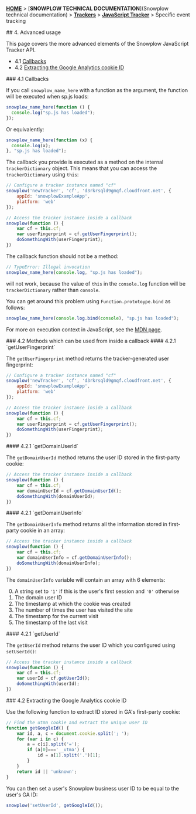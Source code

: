 <a name="top" />

[**HOME**](Home) > [**SNOWPLOW TECHNICAL DOCUMENTATION**](Snowplow technical documentation) > [**Trackers**](trackers) > [**JavaScript Tracker**](Javascript-Tracker) > Specific event tracking

<a name="tracking-specific-events" />
## 4. Advanced usage

This page covers the more advanced elements of the Snowplow JavaScript Tracker API.

  - 4.1 [Callbacks](#callbacks)
  - 4.2 [Extracting the Google Analytics cookie ID](#ga)

<a name="callbacks" />
### 4.1 Callbacks

If you call `snowplow_name_here` with a function as the argument, the function will be executed when sp.js loads:

```javascript
snowplow_name_here(function () {
  console.log("sp.js has loaded");
});
```

Or equivalently:

```javascript
snowplow_name_here(function (x) {
  console.log(x);
}, "sp.js has loaded");
```

The callback you provide is executed as a method on the internal `trackerDictionary` object. This means that you can access the `trackerDictionary` using `this`:

```javascript
// Configure a tracker instance named "cf"
snowplow('newTracker', 'cf', 'd3rkrsqld9gmqf.cloudfront.net', {
	appId: 'snowplowExampleApp',
	platform: 'web'
});

// Access the tracker instance inside a callback
snowplow(function () {
	var cf = this.cf;
	var userFingerprint = cf.getUserFingerprint();
	doSomethingWith(userFingerprint);
})
```

The callback function should not be a method:

```javascript
// TypeError: Illegal invocation
snowplow_name_here(console.log, "sp.js has loaded");
```

will not work, because the value of `this` in the `console.log` function will be `trackerDictionary` rather than `console`.

You can get around this problem using `Function.prototoype.bind` as follows:

```javascript
snowplow_name_here(console.log.bind(console), "sp.js has loaded");
```

For more on execution context in JavaScript, see the [MDN page][execution-context].

<a name="return-methods" />
### 4.2 Methods which can be used from inside a callback

<a name="get-user-fingerprint" />
#### 4.2.1 `getUserFingerprint`

The `getUserFingerprint` method returns the tracker-generated user fingerprint:

```javascript
// Configure a tracker instance named "cf"
snowplow('newTracker', 'cf', 'd3rkrsqld9gmqf.cloudfront.net', {
	appId: 'snowplowExampleApp',
	platform: 'web'
});

// Access the tracker instance inside a callback
snowplow(function () {
	var cf = this.cf;
	var userFingerprint = cf.getUserFingerprint();
	doSomethingWith(userFingerprint);
})
```

<a name="get-domain-user-id" />
#### 4.2.1 `getDomainUserId`

The `getDomainUserId` method returns the user ID stored in the first-party cookie:

```javascript
// Access the tracker instance inside a callback
snowplow(function () {
	var cf = this.cf;
	var domainUserId = cf.getDomainUserId();
	doSomethingWith(domainUserId);
})
```

<a name="get-domain-user-info" />
#### 4.2.1 `getDomainUserInfo`

The `getDomainUserInfo` method returns all the information stored in first-party cookie in an array:

```javascript
// Access the tracker instance inside a callback
snowplow(function () {
	var cf = this.cf;
	var domainUserInfo = cf.getDomainUserInfo();
	doSomethingWith(domainUserInfo);
})
```

The `domainUserInfo` variable will contain an array with 6 elements:

0. A string set to `'1'` if this is the user's first session and `'0'` otherwise
1. The domain user ID
2. The timestamp at which the cookie was created
3. The number of times the user has visited the site
4. The timestamp for the current visit
5. The timestamp of the last visit

<a name="get-user-id" />
#### 4.2.1 `getUserId`

The `getUserId` method returns the user ID which you configured using `setUserId()`:

```javascript
// Access the tracker instance inside a callback
snowplow(function () {
	var cf = this.cf;
	var userId = cf.getUserId();
	doSomethingWith(userId);
})
```

<a name="callbacks" />
### 4.2 Extracting the Google Analytics cookie ID

Use the following function to extract ID stored in GA's first-party cookie:

```javascript
// Find the utma cookie and extract the unique user ID
function getGoogleId() {
	var id, a, c = document.cookie.split('; ');
	for (var i in c) {
		a = c[i].split('=');
		if (a[0]==='__utma') {
			id = a[1].split('.')[1];
		}
	}
	return id || 'unknown';
}
```

You can then set a user's Snowplow business user ID to be equal to the user's GA ID:

```javascript
snowplow('setUserId', getGoogleId());
```

[execution-context]: https://developer.mozilla.org/en-US/docs/Web/JavaScript/Reference/Operators/this
